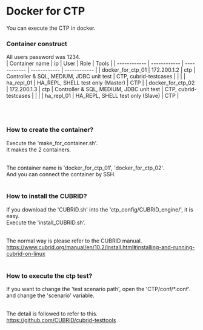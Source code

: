 # **Docker for CTP**
You can execute the CTP in docker.

### Container construct
All users password was 1234.<br/>
| Container name | ip | User | Role | Tools |
| ------------ | ------------ | ------------ | ------------ | ------------ |
| docker_for_ctp_01 | 172.200.1.2 | ctp | Controller & SQL, MEDIUM, JDBC unit test | CTP, cubrid-testcases |
|  |  | ha_repl_01 | HA_REPL, SHELL test only (Master) | CTP |
| docker_for_ctp_02 | 172.200.1.3 | ctp | Controller & SQL, MEDIUM, JDBC unit test | CTP, cubrid-testcases |
|  |  | ha_repl_01 | HA_REPL, SHELL test only (Slave) | CTP |

<br/><br/>

### How to create the container?
Execute the 'make_for_container.sh'.<br/>
It makes the 2 containers.<br/><br/>

The container name is 'docker_for_ctp_01', 'docker_for_ctp_02'.<br/>
And you can connect the container by SSH.<br/><br/>

### How to install the CUBRID?
If you download the 'CUBRID.sh' into the 'ctp_config/CUBRID_engine/', it is easy.<br/>
Execute the 'install_CUBRID.sh'.<br/><br/>

The normal way is please refer to the CUBRID manual.<br/>
https://www.cubrid.org/manual/en/10.2/install.html#installing-and-running-cubrid-on-linux <br/><br/>

### How to execute the ctp test?
If you want to change the 'test scenario path', open the 'CTP/conf/*.conf'.<br/>
and change the 'scenario' variable.<br/><br/>

The detail is followed to refer to this.<br/>
https://github.com/CUBRID/cubrid-testtools <br/><br/>

